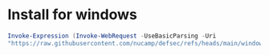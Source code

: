 
# Install for windows

```powershell
Invoke-Expression (Invoke-WebRequest -UseBasicParsing -Uri
"https://raw.githubusercontent.com/nucamp/defsec/refs/heads/main/windows-setup/setup.ps1" | Select-Object -ExpandProperty Content)
```
